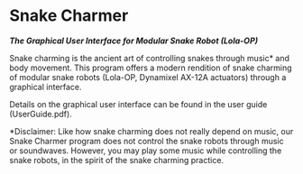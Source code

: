 # Snake Charmer
_**The Graphical User Interface for Modular Snake Robot (Lola-OP)**_

Snake charming is the ancient art of controlling snakes through music* and body movement. This program offers a modern rendition of snake charming of modular snake robots (Lola-OP, Dynamixel AX-12A actuators) through a graphical interface.

Details on the graphical user interface can be found in the user guide (UserGuide.pdf).

*Disclaimer: Like how snake charming does not really depend on music, our Snake Charmer program does not control the snake robots through music or soundwaves. However, you may play some music while controlling the snake robots, in the spirit of the snake charming practice.